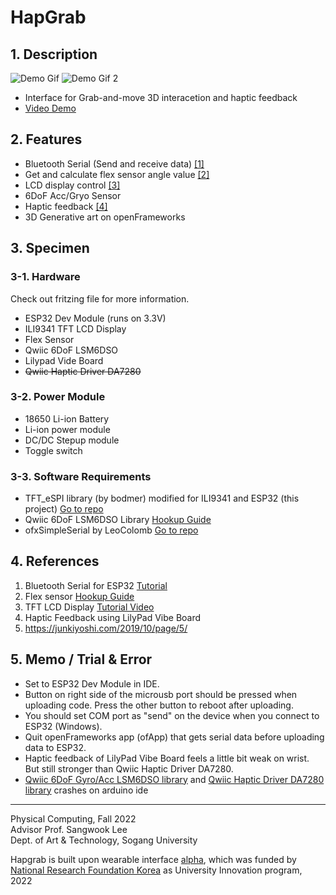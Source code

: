 # HapGrab
## 1. Description
![Demo Gif](https://videoapi-muybridge.vimeocdn.com/animated-thumbnails/image/e7b8a2b5-0df9-4f0c-88be-426a93814a0d.gif?ClientID=vimeo-core-prod&Date=1671954016&Signature=fe06f929ae3c2d25bf72e7fc472b54ce7dbd1c75)
![Demo Gif 2](https://videoapi-muybridge.vimeocdn.com/animated-thumbnails/image/22a3e30b-2522-436b-9fc9-66449bc0d7e8.gif?ClientID=vimeo-core-prod&Date=1671954204&Signature=3846d5d5ca744750d53c82f5a46b2181102cd9aa)
- Interface for Grab-and-move 3D interacetion and haptic feedback
- [Video Demo](https://vimeo.com/784200640)
## 2. Features
- Bluetooth Serial (Send and receive data) [[1]](#1)
- Get and calculate flex sensor angle value [[2]](#2)
- LCD display control [[3]](#3)
- 6DoF Acc/Gryo Sensor
- Haptic feedback [[4]](#4)
- 3D Generative art on openFrameworks
## 3. Specimen
### 3-1. Hardware
Check out fritzing file for more information.
- ESP32 Dev Module (runs on 3.3V)
- ILI9341 TFT LCD Display
- Flex Sensor
- Qwiic 6DoF LSM6DSO
- Lilypad Vide Board
- ~~Qwiic Haptic Driver DA7280~~
### 3-2. Power Module
- 18650 Li-ion Battery
- Li-ion power module
- DC/DC Stepup module
- Toggle switch
### 3-3. Software Requirements
- TFT_eSPI library (by bodmer) modified for ILI9341 and ESP32 (this project) [Go to repo](https://github.com/chanulee/TFT_eSPI)
- Qwiic 6DoF LSM6DSO Library [Hookup Guide](https://learn.sparkfun.com/tutorials/qwiic-6dof-lsm6dso-breakout-hookup-guide)
- ofxSimpleSerial by LeoColomb [Go to repo](https://github.com/LeoColomb/ofxSimpleSerial)
## 4. References
1. Bluetooth Serial for ESP32 <a name="1" href="https://randomnerdtutorials.com/esp32-bluetooth-classic-arduino-ide/" target="_blank">Tutorial</a>
2. Flex sensor <a name="2" href="https://learn.sparkfun.com/tutorials/flex-sensor-hookup-guide?_ga=2.13438583.1502922294.1671452785-154993728.1671452785" target="_blank">Hookup Guide</a> 
3. TFT LCD Display <a name="3" href="https://www.youtube.com/watch?v=rq5yPJbX_uk" target="_blank">Tutorial Video</a>  
4. <a name="4">Haptic Feedback using LilyPad Vibe Board</a>
5. https://junkiyoshi.com/2019/10/page/5/
## 5. Memo / Trial & Error
- Set to ESP32 Dev Module in IDE.
- Button on right side of the microusb port should be pressed when uploading code. Press the other button to reboot after uploading.
- You should set COM port as "send" on the device when you connect to ESP32 (Windows).
- Quit openFrameworks app (ofApp) that gets serial data before uploading data to ESP32.
- Haptic feedback of LilyPad Vibe Board feels a little bit weak on wrist. But still stronger than Qwiic Haptic Driver DA7280.
- [Qwiic 6DoF Gyro/Acc LSM6DSO library](https://learn.sparkfun.com/tutorials/qwiic-6dof-lsm6dso-breakout-hookup-guide) and [Qwiic Haptic Driver DA7280 library](https://learn.sparkfun.com/tutorials/qwiic-haptic-driver-da7280-hookup-guide?_ga=2.22013947.1502922294.1671452785-154993728.1671452785) crashes on arduino ide    
---
Physical Computing, Fall 2022     
Advisor Prof. Sangwook Lee  
Dept. of Art & Technology, Sogang University
  
Hapgrab is built upon wearable interface [alpha](https://github.com/chanulee/alpha), which was funded by [National Research Foundation Korea](https://www.nrf.re.kr/eng/index) as University Innovation program, 2022

